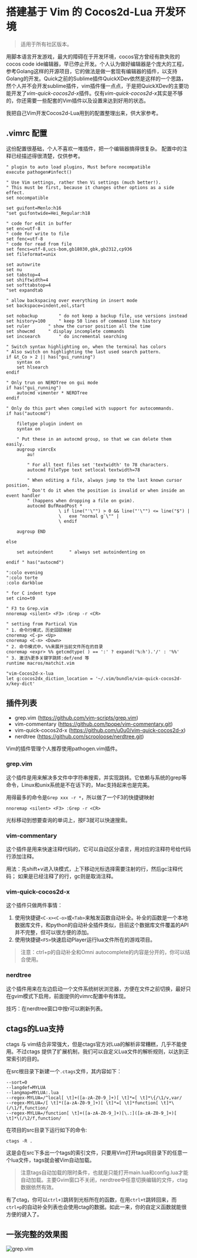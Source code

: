 # 搭建基于 Vim 的 Cocos2d-Lua 开发环境

> 适用于所有社区版本。

用脚本语言开发游戏，最大的障碍在于开发环境，cocos官方曾经有款失败的cocos code ide编辑器，早已停止开发。个人认为做好编辑器是个庞大的工程，参考Golang这样的开源项目，它的做法是做一套现有编辑器的插件，以支持Golang的开发。Quick之前的Sublime插件QuickXDev依然是这样的一个思路，然个人并不会开发sublime插件，vim插件懂一点点，于是把QuickXDev的主要功能开发了*vim-quick-cocos2d-x*插件。仅有*vim-quick-cocos2d-x*其实是不够的，你还需要一些配套的Vim插件以及设置来达到好用的状态。

我把自己Vim开发Cocos2d-Lua用到的配置整理出来，供大家参考。

## .vimrc 配置

这份配置很基础，个人不喜欢一堆插件，把一个编辑器搞得很复杂。
配置中的注释已经描述得很清楚，仅供参考。

```
" plugin to auto load plugins, Must before nocompatible
execute pathogen#infect()

" Use Vim settings, rather then Vi settings (much better!).
" This must be first, because it changes other options as a side effect.
set nocompatible

set guifont=Menlo:h16
"set guifontwide=Hei_Regular:h18

" code for edit in buffer
set enc=utf-8
" code for write to file
set fenc=utf-8
" code for read from file
set fencs=utf-8,ucs-bom,gb18030,gbk,gb2312,cp936
set fileformat=unix

set autowrite
set nu
set tabstop=4
set shiftwidth=4
set softtabstop=4
"set expandtab

" allow backspacing over everything in insert mode
set backspace=indent,eol,start

set nobackup		" do not keep a backup file, use versions instead
set history=100		" keep 50 lines of command line history
set ruler		" show the cursor position all the time
set showcmd		" display incomplete commands
set incsearch		" do incremental searching

" Switch syntax highlighting on, when the terminal has colors
" Also switch on highlighting the last used search pattern.
if &t_Co > 2 || has("gui_running")
    syntax on
    set hlsearch
endif

" Only trun on NERDTree on gui mode
if has("gui_running")
    autocmd vimenter * NERDTree
endif

" Only do this part when compiled with support for autocommands.
if has("autocmd")

    filetype plugin indent on
    syntax on

    " Put these in an autocmd group, so that we can delete them easily.
    augroup vimrcEx
        au!

        " For all text files set 'textwidth' to 78 characters.
        autocmd FileType text setlocal textwidth=78

        " When editing a file, always jump to the last known cursor position.
        " Don't do it when the position is invalid or when inside an event handler
        " (happens when dropping a file on gvim).
        autocmd BufReadPost *
                    \ if line("'\"") > 0 && line("'\"") <= line("$") |
                    \   exe "normal g`\"" |
                    \ endif

    augroup END

else

    set autoindent		" always set autoindenting on

endif " has("autocmd")

":colo evening
":colo torte
:colo darkblue

" for C indent type
set cino=t0

" F3 to Grep.vim
nnoremap <silent> <F3> :Grep -r <CR>

" setting from Partical Vim
" 1. 命令行模式，历史回硕映射
cnoremap <C-p> <Up>
cnoremap <C-n> <Down>
" 2. 命令模式中，%%来展开当前文件所在的目录
cnoremap <expr> %% getcmdtype( ) == ':' ? expand('%:h').'/' : '%%'
" 3. 激活%更多关键字跳转:def/end 等
runtime macros/matchit.vim

"vim-Cocos2d-x-lua
let g:cocos2dx_diction_location = '~/.vim/bundle/vim-quick-cocos2d-x/key-dict'
```

## 插件列表

* grep.vim (https://github.com/vim-scripts/grep.vim)
* vim-commentary (https://github.com/tpope/vim-commentary.git)
* vim-quick-cocos2d-x (https://github.com/u0u0/vim-quick-cocos2d-x)
* nerdtree (https://github.com/scrooloose/nerdtree.git)

Vim的插件管理个人推荐使用pathogen.vim插件。

### grep.vim

这个插件是用来解决多文件中字符串搜索，并实现跳转。它依赖与系统的grep等命令，Linux和unix系统是不在话下的，Mac支持起来也是完美。

用得最多的命令是`Grep xxx -r *`，所以做了一个F3的快捷键映射

```
nnoremap <silent> <F3> :Grep -r <CR>
```

光标移动到想要查询的单词上，按F3就可以快速搜索。

### vim-commentary

这个插件是用来快速注释代码的，它可以自动区分语言，用对应的注释符号给代码行添加注释。

用法：先shift+v进入块模式，上下移动光标选择需要注射的行，然后gc注释代码；
如果是已经注释了的行，gc则是取消注释。

### vim-quick-cocos2d-x

这个插件只做两件事情：

1. 使用快捷键`<C-x><C-o>`或`<Tab>`来触发函数自动补全。补全的函数是一个本地数据库文件，和python的自动补全插件类似，目前这个数据库文件覆盖的API并不完整，但可以很方便的添加。
2. 使用快捷键`<F5>`快速启动Player运行lua文件所在的游戏项目。

> 注意：ctrl+p的自动补全和Omni autocomplete的内容是分开的，你可以结合使用。

### nerdtree

这个插件用来在左边启动一个文件系统树状浏览器，方便在文件之前切换，最好只在gvim模式下启用，前面提供的vimrc配置中有体现。

技巧：在nerdtree窗口中按r可以刷新列表。

## ctags的Lua支持

ctags 与 vim结合非常强大，但是ctags官方对Lua的解析非常糟糕，几乎不能使用。不过ctags 提供了扩展机制，我们可以自定义Lua文件的解析规则，以达到正常索引的目的。

在src根目录下新建一个`.ctags`文件，其内容如下：

```
--sort=0
--langdef=MYLUA
--langmap=MYLUA:.lua
--regex-MYLUA=/^local[ \t]+([a-zA-Z0-9_]+)[ \t]*=[ \t]*\{/\1/v,var/
--regex-MYLUA=/[ \t]*([a-zA-Z0-9_]+)[ \t]*=[ \t]*function[ \t]*\(/\1/f,function/
--regex-MYLUA=/function[ \t]+([a-zA-Z0-9_]+)[\.:]([a-zA-Z0-9_]+)[ \t]*\(/\2/f,function/
```

在项目的src目录下运行如下的命令:

```
ctags -R .
```

这是会在src下多出一个tags的索引文件，只要用Vim打开tags同目录下的任意一个lua文件，tags就会被Vim自动加载。

> 注意tags自动加载的限时条件，也就是只能打开main.lua和config.lua才能自动加载。主要Gvim窗口不关闭，nerdtree中任意切换编辑的文件，ctag数据依然有效。

有了ctag，你可以`ctrl+]`跳转到光标所在的函数，在用`ctrl+t`跳转回来，而`ctrl+p`的自动补全列表也会使用ctag的数据。如此一来，你的自定义函数就能很方便的键入了。

## 一张完整的效果图

![grep.vim](./vim.png)